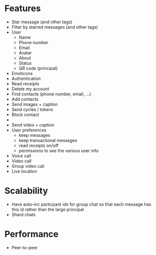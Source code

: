 # Features

- Star message (and other tags)
- Filter by starred messages (and other tags)
- User
  - Name
  - Phone number
  - Email
  - Avatar
  - About
  - Status
  - QR code (principal)
- Emoticons
- Authentication
- Read receipts
- Delete my account
- Find contacts (phone number, email, ...)
- Add contacts
- Send images + caption
- Send cycles / tokens
- Block contact
- 
- Send video + caption
- User preferences
  - keep messages
  - keep transactional messages
  - read receipts on/off
  - permissions to see the various user info
- Voice call
- Video call
- Group video call
- Live location

# Scalability

- Have auto-inc particpant ids for group chat so that each message has this id rather than the large principal
- Shard chats

# Performance

- Peer-to-peer



